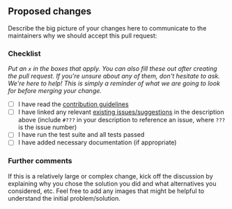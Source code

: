 ## Proposed changes

Describe the big picture of your changes here to communicate to the maintainers why we should accept this pull request:







### Checklist

*Put an `x` in the boxes that apply. You can also fill these out after creating the pull request. If you're unsure about any of them, don't hesitate to ask. We're here to help! This is simply a reminder of what we are going to look for before merging your change.*

- [ ] I have read the [contribution guidelines](.github/CONTRIBUTING.md)
- [ ] I have linked any relevant [existing issues/suggestions](https://github.com/uccser/kordac/issues) in the description above (include `#???` in your description to reference an issue, where `???` is the issue number)
- [ ] I have run the test suite and all tests passed
- [ ] I have added necessary documentation (if appropriate)

### Further comments

If this is a relatively large or complex change, kick off the discussion by explaining why you chose the solution you did and what alternatives you considered, etc. Feel free to add any images that might be helpful to understand the initial problem/solution.
